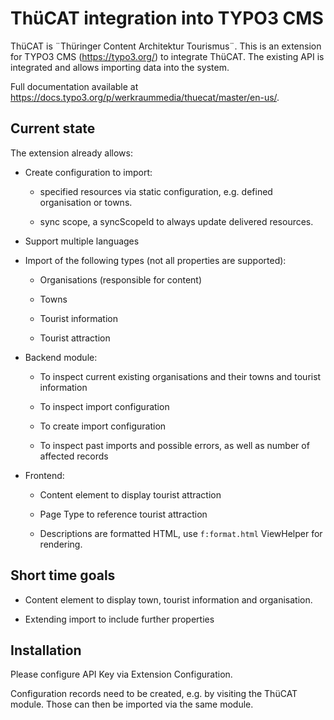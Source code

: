 # ThüCAT integration into TYPO3 CMS

ThüCAT is ¨Thüringer Content Architektur Tourismus¨.
This is an extension for TYPO3 CMS (https://typo3.org/) to integrate ThüCAT.
The existing API is integrated and allows importing data into the system.

Full documentation available at https://docs.typo3.org/p/werkraummedia/thuecat/master/en-us/.

## Current state

The extension already allows:

* Create configuration to import:

  * specified resources via static configuration,
    e.g. defined organisation or towns.

  * sync scope, a syncScopeId to always update delivered resources.

* Support multiple languages

* Import of the following types (not all properties are supported):

  * Organisations (responsible for content)

  * Towns

  * Tourist information

  * Tourist attraction

* Backend module:

  * To inspect current existing organisations
    and their towns and tourist information

  * To inspect import configuration

  * To create import configuration

  * To inspect past imports and possible errors,
    as well as number of affected records

* Frontend:

    * Content element to display tourist attraction

    * Page Type to reference tourist attraction

    * Descriptions are formatted HTML, use `f:format.html` ViewHelper for rendering.

## Short time goals

* Content element to display town, tourist information and organisation.

* Extending import to include further properties

## Installation

Please configure API Key via Extension Configuration.

Configuration records need to be created, e.g. by visiting the ThüCAT module.
Those can then be imported via the same module.
